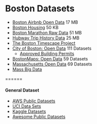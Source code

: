 # Boston Datasets

* [Boston Airbnb Open Data](https://www.kaggle.com/airbnb/boston) 17 MB	
* [Boston Housing](https://archive.ics.uci.edu/ml/datasets/Housing) 50 KB	
* [Boston Marathon Raw Data](https://github.com/llimllib/bostonmarathon) 51 MB
* [Hubway Trip History Data](http://hubwaydatachallenge.org) 25 MB
* [The Boston Timescape Project](http://timescape.mit.edu)
* [City of Boston: Open Data](https://data.cityofboston.gov/browse?limitTo=datasets) 111 Datasets
  * [Approved Building Permits](https://data.cityofboston.gov/Permitting/Approved-Building-Permits/msk6-43c6)
* [BostonMaps: Open Data](http://bostonopendata.boston.opendata.arcgis.com/datasets?sort_by=relevance) 59 Datasets
* [Massachusetts Open Data](https://data.mass.gov/browse) 69 Datasets
* [Mass Big Data](http://massbigdata.org/data)

======
#### General Dataset 
* [AWS Public Datasets](https://aws.amazon.com/public-datasets/)
* [UCI Data Sets](https://archive.ics.uci.edu/ml/datasets.html)
* [Kaggle Datasets](https://www.kaggle.com/datasets)
* [Awesome Public Datasets](https://github.com/caesar0301/awesome-public-datasets)
	

		
		
		
		
	
		
